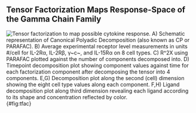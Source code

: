 ## Tensor Factorization Maps Response-Space of the Gamma Chain Family

![**Tensor factorization to map possible cytokine response.** A) Schematic representation of Canonical Polyadic Decomposition (also known as CP or PARAFAC).  B) Average experimental receptor level measurements in units #/cell for IL-2Rα, IL-2Rβ, γ~c~, and IL-15Rα on 8 cell types. C) $R^2X$ using PARAFAC plotted against the number of components decomposed into. D) Timepoint decomposition plot showing component values against time for each factorization component after decomposing the tensor into 4 components. E,G) Decomposition plot along the second (cell) dimension showing the eight cell type values along each component.  F,H) Ligand decomposition plot along third dimension revealing each ligand according to its shape and concentration reflected by color.](./Figures/figure3.svg){#fig:tfac}
